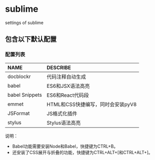 # sublime
settings of sublime

## 包含以下默认配置

### 配置列表

| NAME           | DESCRIBE |
| :--            | :-- |
| docblockr      | 代码注释自动生成 |
| babel          | ES6和JSX语法高亮 |
| babel Snippets | ES6和React代码段 |
| emmet          | HTML和CSS快捷编写，同时会安装pyV8 |
| JSFormat       | JS格式化插件 |
| stylus         | Stylus语法高亮 |

说明：
- Babel功能需要安装Node和Babel，快捷键为CTRL+B。
- 还安装了CSS展开与折叠的功能，快捷键为CTRL+ALT+[和CTRL+ALT+]。
